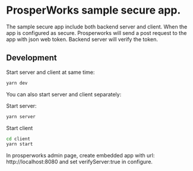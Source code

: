 # ProsperWorks sample secure app.
The sample secure app include both backend server and
client. When the app is configured as secure. Prosperworks will send a post request to the app with json web token. Backend server will verify the token.
## Development
Start server and client at same time:
```bash
yarn dev
```
You can also start server and client separately:

Start server:
```bash
yarn server
```

Start client
```bash
cd client
yarn start
```

In prosperworks admin page, create embedded app with url: http://localhost:8080 and set verifyServer:true in configure.
